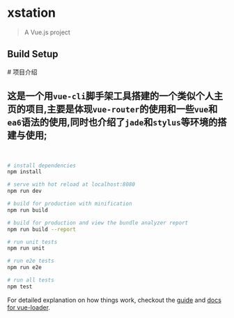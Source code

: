 # xstation

> A Vue.js project

## Build Setup

# 项目介绍
## 这是一个用`vue-cli`脚手架工具搭建的一个类似个人主页的项目,主要是体现`vue-router`的使用和一些`vue`和`ea6`语法的使用,同时也介绍了`jade`和`stylus`等环境的搭建与使用;
 
``` bash
# install dependencies
npm install

# serve with hot reload at localhost:8080
npm run dev

# build for production with minification
npm run build

# build for production and view the bundle analyzer report
npm run build --report

# run unit tests
npm run unit

# run e2e tests
npm run e2e

# run all tests
npm test
```

For detailed explanation on how things work, checkout the [guide](http://vuejs-templates.github.io/webpack/) and [docs for vue-loader](http://vuejs.github.io/vue-loader).
